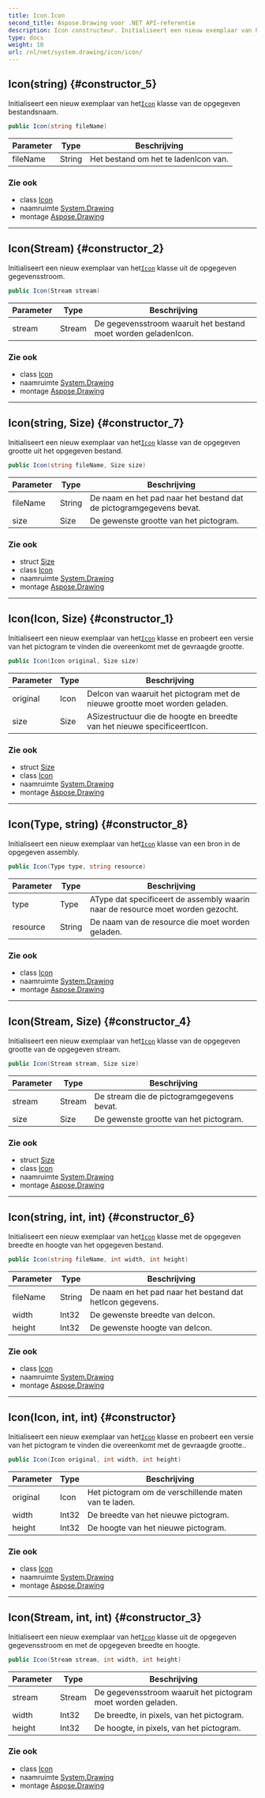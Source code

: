 ```yaml
---
title: Icon.Icon
second_title: Aspose.Drawing voor .NET API-referentie
description: Icon constructeur. Initialiseert een nieuw exemplaar van hetIcon klasse van de opgegeven bestandsnaam.
type: docs
weight: 10
url: /nl/net/system.drawing/icon/icon/
---
```

## Icon(string) {#constructor_5}

Initialiseert een nieuw exemplaar van het[`Icon`](../) klasse van de opgegeven bestandsnaam.

```csharp
public Icon(string fileName)
```

| Parameter | Type | Beschrijving |
| --- | --- | --- |
| fileName | String | Het bestand om het te ladenIcon van. |

### Zie ook

* class [Icon](../)
* naamruimte [System.Drawing](../../icon/)
* montage [Aspose.Drawing](../../../)

---

## Icon(Stream) {#constructor_2}

Initialiseert een nieuw exemplaar van het[`Icon`](../) klasse uit de opgegeven gegevensstroom.

```csharp
public Icon(Stream stream)
```

| Parameter | Type | Beschrijving |
| --- | --- | --- |
| stream | Stream | De gegevensstroom waaruit het bestand moet worden geladenIcon. |

### Zie ook

* class [Icon](../)
* naamruimte [System.Drawing](../../icon/)
* montage [Aspose.Drawing](../../../)

---

## Icon(string, Size) {#constructor_7}

Initialiseert een nieuw exemplaar van het[`Icon`](../) klasse van de opgegeven grootte uit het opgegeven bestand.

```csharp
public Icon(string fileName, Size size)
```

| Parameter | Type | Beschrijving |
| --- | --- | --- |
| fileName | String | De naam en het pad naar het bestand dat de pictogramgegevens bevat. |
| size | Size | De gewenste grootte van het pictogram. |

### Zie ook

* struct [Size](../../size/)
* class [Icon](../)
* naamruimte [System.Drawing](../../icon/)
* montage [Aspose.Drawing](../../../)

---

## Icon(Icon, Size) {#constructor_1}

Initialiseert een nieuw exemplaar van het[`Icon`](../) klasse en probeert een versie van het pictogram te vinden die overeenkomt met de gevraagde grootte.

```csharp
public Icon(Icon original, Size size)
```

| Parameter | Type | Beschrijving |
| --- | --- | --- |
| original | Icon | DeIcon van waaruit het pictogram met de nieuwe grootte moet worden geladen. |
| size | Size | ASizestructuur die de hoogte en breedte van het nieuwe specificeertIcon. |

### Zie ook

* struct [Size](../../size/)
* class [Icon](../)
* naamruimte [System.Drawing](../../icon/)
* montage [Aspose.Drawing](../../../)

---

## Icon(Type, string) {#constructor_8}

Initialiseert een nieuw exemplaar van het[`Icon`](../) klasse van een bron in de opgegeven assembly.

```csharp
public Icon(Type type, string resource)
```

| Parameter | Type | Beschrijving |
| --- | --- | --- |
| type | Type | AType dat specificeert de assembly waarin naar de resource moet worden gezocht. |
| resource | String | De naam van de resource die moet worden geladen. |

### Zie ook

* class [Icon](../)
* naamruimte [System.Drawing](../../icon/)
* montage [Aspose.Drawing](../../../)

---

## Icon(Stream, Size) {#constructor_4}

Initialiseert een nieuw exemplaar van het[`Icon`](../) klasse van de opgegeven grootte van de opgegeven stream.

```csharp
public Icon(Stream stream, Size size)
```

| Parameter | Type | Beschrijving |
| --- | --- | --- |
| stream | Stream | De stream die de pictogramgegevens bevat. |
| size | Size | De gewenste grootte van het pictogram. |

### Zie ook

* struct [Size](../../size/)
* class [Icon](../)
* naamruimte [System.Drawing](../../icon/)
* montage [Aspose.Drawing](../../../)

---

## Icon(string, int, int) {#constructor_6}

Initialiseert een nieuw exemplaar van het[`Icon`](../) klasse met de opgegeven breedte en hoogte van het opgegeven bestand.

```csharp
public Icon(string fileName, int width, int height)
```

| Parameter | Type | Beschrijving |
| --- | --- | --- |
| fileName | String | De naam en het pad naar het bestand dat hetIcon gegevens. |
| width | Int32 | De gewenste breedte van deIcon. |
| height | Int32 | De gewenste hoogte van deIcon. |

### Zie ook

* class [Icon](../)
* naamruimte [System.Drawing](../../icon/)
* montage [Aspose.Drawing](../../../)

---

## Icon(Icon, int, int) {#constructor}

Initialiseert een nieuw exemplaar van het[`Icon`](../) klasse en probeert een versie van het pictogram te vinden die overeenkomt met de gevraagde grootte..

```csharp
public Icon(Icon original, int width, int height)
```

| Parameter | Type | Beschrijving |
| --- | --- | --- |
| original | Icon | Het pictogram om de verschillende maten van te laden. |
| width | Int32 | De breedte van het nieuwe pictogram. |
| height | Int32 | De hoogte van het nieuwe pictogram. |

### Zie ook

* class [Icon](../)
* naamruimte [System.Drawing](../../icon/)
* montage [Aspose.Drawing](../../../)

---

## Icon(Stream, int, int) {#constructor_3}

Initialiseert een nieuw exemplaar van het[`Icon`](../) klasse uit de opgegeven gegevensstroom en met de opgegeven breedte en hoogte.

```csharp
public Icon(Stream stream, int width, int height)
```

| Parameter | Type | Beschrijving |
| --- | --- | --- |
| stream | Stream | De gegevensstroom waaruit het pictogram moet worden geladen. |
| width | Int32 | De breedte, in pixels, van het pictogram. |
| height | Int32 | De hoogte, in pixels, van het pictogram. |

### Zie ook

* class [Icon](../)
* naamruimte [System.Drawing](../../icon/)
* montage [Aspose.Drawing](../../../)


